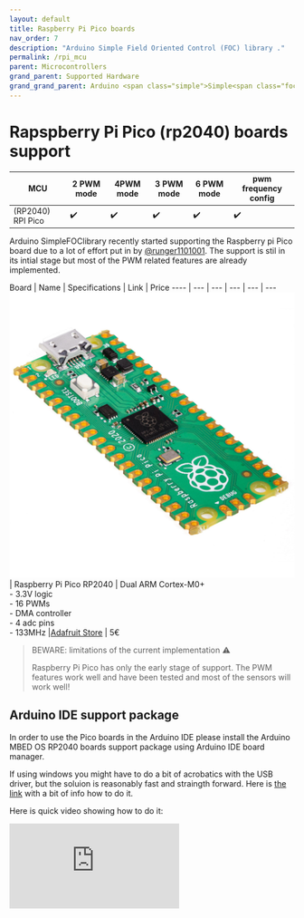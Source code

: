 ```yaml
---
layout: default
title: Raspberry Pi Pico boards
nav_order: 7
description: "Arduino Simple Field Oriented Control (FOC) library ."
permalink: /rpi_mcu
parent: Microcontrollers
grand_parent: Supported Hardware
grand_grand_parent: Arduino <span class="simple">Simple<span class="foc">FOC</span>library</span>
---
```


# Rapspberry Pi Pico  (rp2040) boards support

MCU | 2 PWM mode | 4PWM mode | 3 PWM mode | 6 PWM mode | pwm frequency config 
--- | --- |--- |--- |--- |--- 
(RP2040) RPI Pico | ✔️ | ✔️ | ✔️ | ✔️ | ✔️ 

Arduino <span class="simple">Simple<span class="foc">FOC</span>library</span> recently started supporting the Raspberry pi Pico board due to a lot of effort put in by [@runger1101001](https://github.com/runger1101001). The support is stil in its intial stage but most of the PWM related features are already implemented. 

 Board | Name | Specifications | Link | Price
---- | --- | --- | --- | --- | ---
[<img src="extras/Images/pico.jpg" class="imgtable150">](https://www.adafruit.com/product/4883) | Raspberry Pi Pico RP2040 | Dual ARM Cortex-M0+  <br>- 3.3V logic<br> - 16 PWMs<br> - DMA controller <br>- 4 adc pins<br>- 133MHz |[Adafruit Store](https://www.adafruit.com/product/4883) | 5€ 


<blockquote class="warning"> <p class="heading">BEWARE: limitations of the current implementation ⚠️</p>
Raspberry Pi Pico has only the early stage of support. The PWM features work well and have been tested and most of the sensors will work well! 
</blockquote>

## Arduino IDE support package
In order to use the Pico boards in the Arduino IDE please install the Arduino MBED OS RP2040 boards support package using Arduino IDE board manager.

If using windows you might have to do a bit of acrobatics with the USB driver, but the soluion is reasonably fast and straingth forward. Here is [the link](https://arduino-pico.readthedocs.io/en/latest/install.html#uploading-sketches) with a bit of info how to do it.

Here is quick video showing how to do it:
<iframe class="youtube" src="https://www.youtube.com/embed/5YOEauk9bLo" frameborder="0" allow="accelerometer; autoplay; encrypted-media; gyroscope; picture-in-picture" allowfullscreen></iframe>
